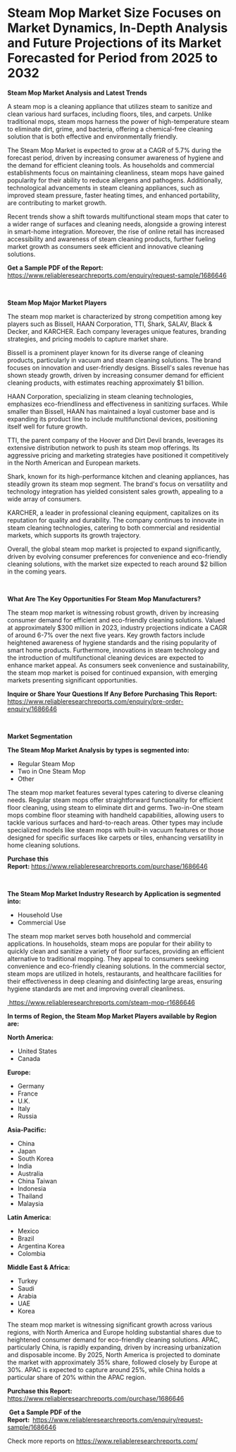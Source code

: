 <p><h1>Steam Mop Market Size Focuses on Market Dynamics, In-Depth Analysis and Future Projections of its Market Forecasted for Period from 2025 to 2032</h1></p><p><strong>Steam Mop Market Analysis and Latest Trends</strong></p>
<p><p>A steam mop is a cleaning appliance that utilizes steam to sanitize and clean various hard surfaces, including floors, tiles, and carpets. Unlike traditional mops, steam mops harness the power of high-temperature steam to eliminate dirt, grime, and bacteria, offering a chemical-free cleaning solution that is both effective and environmentally friendly.</p><p>The Steam Mop Market is expected to grow at a CAGR of 5.7% during the forecast period, driven by increasing consumer awareness of hygiene and the demand for efficient cleaning tools. As households and commercial establishments focus on maintaining cleanliness, steam mops have gained popularity for their ability to reduce allergens and pathogens. Additionally, technological advancements in steam cleaning appliances, such as improved steam pressure, faster heating times, and enhanced portability, are contributing to market growth.</p><p>Recent trends show a shift towards multifunctional steam mops that cater to a wider range of surfaces and cleaning needs, alongside a growing interest in smart-home integration. Moreover, the rise of online retail has increased accessibility and awareness of steam cleaning products, further fueling market growth as consumers seek efficient and innovative cleaning solutions.</p></p>
<p><strong>Get a Sample PDF of the Report:&nbsp;</strong> <a href="https://www.reliableresearchreports.com/enquiry/request-sample/1686646?utm_campaign=2629&utm_medium=2&utm_source=Github&utm_content=ia&utm_term=26032025&utm_id=steam-mop">https://www.reliableresearchreports.com/enquiry/request-sample/1686646</a></p>
<p>&nbsp;</p>
<p><strong>Steam Mop Major Market Players</strong></p>
<p><p>The steam mop market is characterized by strong competition among key players such as Bissell, HAAN Corporation, TTI, Shark, SALAV, Black & Decker, and KARCHER. Each company leverages unique features, branding strategies, and pricing models to capture market share.</p><p>Bissell is a prominent player known for its diverse range of cleaning products, particularly in vacuum and steam cleaning solutions. The brand focuses on innovation and user-friendly designs. Bissell's sales revenue has shown steady growth, driven by increasing consumer demand for efficient cleaning products, with estimates reaching approximately $1 billion.</p><p>HAAN Corporation, specializing in steam cleaning technologies, emphasizes eco-friendliness and effectiveness in sanitizing surfaces. While smaller than Bissell, HAAN has maintained a loyal customer base and is expanding its product line to include multifunctional devices, positioning itself well for future growth.</p><p>TTI, the parent company of the Hoover and Dirt Devil brands, leverages its extensive distribution network to push its steam mop offerings. Its aggressive pricing and marketing strategies have positioned it competitively in the North American and European markets.</p><p>Shark, known for its high-performance kitchen and cleaning appliances, has steadily grown its steam mop segment. The brand's focus on versatility and technology integration has yielded consistent sales growth, appealing to a wide array of consumers.</p><p>KARCHER, a leader in professional cleaning equipment, capitalizes on its reputation for quality and durability. The company continues to innovate in steam cleaning technologies, catering to both commercial and residential markets, which supports its growth trajectory.</p><p>Overall, the global steam mop market is projected to expand significantly, driven by evolving consumer preferences for convenience and eco-friendly cleaning solutions, with the market size expected to reach around $2 billion in the coming years.</p></p>
<p>&nbsp;</p>
<p><strong>What Are The Key Opportunities For Steam Mop Manufacturers?</strong></p>
<p><p>The steam mop market is witnessing robust growth, driven by increasing consumer demand for efficient and eco-friendly cleaning solutions. Valued at approximately $300 million in 2023, industry projections indicate a CAGR of around 6-7% over the next five years. Key growth factors include heightened awareness of hygiene standards and the rising popularity of smart home products. Furthermore, innovations in steam technology and the introduction of multifunctional cleaning devices are expected to enhance market appeal. As consumers seek convenience and sustainability, the steam mop market is poised for continued expansion, with emerging markets presenting significant opportunities.</p></p>
<p><strong>Inquire or Share Your Questions If Any Before Purchasing This Report:</strong> <a href="https://www.reliableresearchreports.com/enquiry/pre-order-enquiry/1686646?utm_campaign=2629&utm_medium=2&utm_source=Github&utm_content=ia&utm_term=26032025&utm_id=steam-mop">https://www.reliableresearchreports.com/enquiry/pre-order-enquiry/1686646</a></p>
<p>&nbsp;</p>
<p><strong>Market Segmentation</strong></p>
<p><strong>The Steam Mop Market Analysis by types is segmented into:</strong></p>
<p><ul><li>Regular Steam Mop</li><li>Two in One Steam Mop</li><li>Other</li></ul></p>
<p><p>The steam mop market features several types catering to diverse cleaning needs. Regular steam mops offer straightforward functionality for efficient floor cleaning, using steam to eliminate dirt and germs. Two-in-One steam mops combine floor steaming with handheld capabilities, allowing users to tackle various surfaces and hard-to-reach areas. Other types may include specialized models like steam mops with built-in vacuum features or those designed for specific surfaces like carpets or tiles, enhancing versatility in home cleaning solutions.</p></p>
<p><strong>Purchase this Report:&nbsp;</strong><a href="https://www.reliableresearchreports.com/purchase/1686646?utm_campaign=2629&utm_medium=2&utm_source=Github&utm_content=ia&utm_term=26032025&utm_id=steam-mop">https://www.reliableresearchreports.com/purchase/1686646</a></p>
<p>&nbsp;</p>
<p><strong>The Steam Mop Market Industry Research by Application is segmented into:</strong></p>
<p><ul><li>Household Use</li><li>Commercial Use</li></ul></p>
<p><p>The steam mop market serves both household and commercial applications. In households, steam mops are popular for their ability to quickly clean and sanitize a variety of floor surfaces, providing an efficient alternative to traditional mopping. They appeal to consumers seeking convenience and eco-friendly cleaning solutions. In the commercial sector, steam mops are utilized in hotels, restaurants, and healthcare facilities for their effectiveness in deep cleaning and disinfecting large areas, ensuring hygiene standards are met and improving overall cleanliness.</p></p>
<p><a href="https://www.reliableresearchreports.com/steam-mop-r1686646?utm_campaign=2629&utm_medium=2&utm_source=Github&utm_content=ia&utm_term=26032025&utm_id=steam-mop">&nbsp;https://www.reliableresearchreports.com/steam-mop-r1686646</a></p>
<p><strong>In terms of Region, the Steam Mop Market Players available by Region are:</strong></p>
<p>
    <p> <strong> North America: </strong>
        <ul>
            <li>United States</li>
            <li>Canada</li>
        </ul>
        </p> 
    <p> <strong> Europe: </strong>
        <ul>
            <li>Germany</li>
            <li>France</li>
            <li>U.K.</li>
            <li>Italy</li>
            <li>Russia</li>
        </ul>
        </p> 
    <p> <strong> Asia-Pacific: </strong>
        <ul>
            <li>China</li>
            <li>Japan</li>
            <li>South Korea</li>
            <li>India</li>
            <li>Australia</li>
            <li>China Taiwan</li>
            <li>Indonesia</li>
            <li>Thailand</li>
            <li>Malaysia</li>
        </ul>
        </p> 
    <p> <strong> Latin America: </strong>
        <ul>
            <li>Mexico</li>
            <li>Brazil</li>
            <li>Argentina Korea</li>
            <li>Colombia</li>
        </ul>
        </p> 
    <p> <strong> Middle East & Africa: </strong>
        <ul>
            <li>Turkey</li>
            <li>Saudi</li>
            <li>Arabia</li>
            <li>UAE</li>
            <li>Korea</li>
        </ul>
    </p>
    </p>
<p><p>The steam mop market is witnessing significant growth across various regions, with North America and Europe holding substantial shares due to heightened consumer demand for eco-friendly cleaning solutions. APAC, particularly China, is rapidly expanding, driven by increasing urbanization and disposable income. By 2025, North America is projected to dominate the market with approximately 35% share, followed closely by Europe at 30%. APAC is expected to capture around 25%, while China holds a particular share of 20% within the APAC region.</p></p>
<p><strong>Purchase this Report: </strong><a href="https://www.reliableresearchreports.com/purchase/1686646?utm_campaign=2629&utm_medium=2&utm_source=Github&utm_content=ia&utm_term=26032025&utm_id=steam-mop">https://www.reliableresearchreports.com/purchase/1686646</a></p>
<p>&nbsp;<strong>Get a Sample PDF of the Report:&nbsp;&nbsp;</strong><a href="https://www.reliableresearchreports.com/enquiry/request-sample/1686646?utm_campaign=2629&utm_medium=2&utm_source=Github&utm_content=ia&utm_term=26032025&utm_id=steam-mop">https://www.reliableresearchreports.com/enquiry/request-sample/1686646</a></p>
<p><strong></strong></p>
<p>Check more reports on <a href="https://www.reliableresearchreports.com/?utm_campaign=2629&utm_medium=2&utm_source=Github&utm_content=ia&utm_term=26032025&utm_id=steam-mop">https://www.reliableresearchreports.com/</a></p>